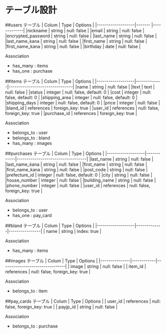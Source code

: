 # テーブル設計

##users テーブル
| Colum             | Type   | Options     |
|-------------------|------- |-------------|
|nickname           | string | null: false |
|email              | string | null: false |
|encrypted_password | string | null: false |
|last_name          | string | null: false |
|last_name_kana     | string | null: false |
|first_name         | string | null: false |
|first_name_kana    | string | null: false |
|birthday           | date   | null: false |

Association
- has_many : items
- has_one : purchase


##items テーブル
| Colum             | Type        | Options                        |
|-------------------|-------------|--------------------------------|
|name               | string      | null: false                    |
|text               | text        | null: false                    |
|status             | integer     | null: false, default: 0        |
|cost               | integer     | null: false, default: 0        |
|shipping_area      | integer     | null: false, default: 0        |
|shipping_days      | integer     | null: false, default: 0        |
|price              | integer     | null: false                    |
|bland_id           | references  | foreign_key: true              |
|user_id            | references  | null: false, foreign_key: true |
|purchase_id        | references  | foreign_key: true              |

Association
- belongs_to : user
- belongs_to : bland
- has_many : images


##purchases テーブル
| Colum             | Type       | Options                           |
|-------------------|------------|-----------------------------------|
|last_name          | string     | null: false                       |
|last_name_kana     | string     | null: false                       |
|first_name         | string     | null: false                       |
|first_name_kana    | string     | null: false                       |
|post_code          | string     | null: false                       |
|prefecture_id      | integer    | null: false, default: 0           |
|city               | string     | null: false                       |
|house_number       | integer    | null: false                       |
|building_name      | string     | null: false                       |
|phone_number       | integer    | null: false                       |
|user_id            | references | null: false, foreign_key: true    | 

Association
- belongs_to : user
- has_one : pay_card

##bland テーブル
| Colum             | Type        | Options        |
|-------------------|-------------|----------------|
| name              | string      | index: true    |

Association
- has_many : items

##images テーブル
| Colum         | Type       | Options                        |
|---------------|------------|--------------------------------|
| image         | string     | null: false                    |
| item_id       | references | null: false, foreign_key: true |

Association
- belongs_to : item

##pay_cards テーブル
| Colum         | Type       | Options                        |
| user_id       | references | null: false, foreign_key: true |
| payjp_id      | string     | null: false                    |

Association
- belongs_to : purchase